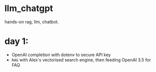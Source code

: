# llm_chatgpt
hands-on rag, llm, chatbot.

# day 1:
- OpenAI completion with dotenv to secure API key
- `RAG` with Alex's vectorised search engine, then feeding OpenAI 3.5 for FAQ  